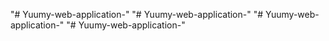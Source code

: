 "# Yuumy-web-application-" 
"# Yuumy-web-application-" 
"# Yuumy-web-application-" 
"# Yuumy-web-application-" 


